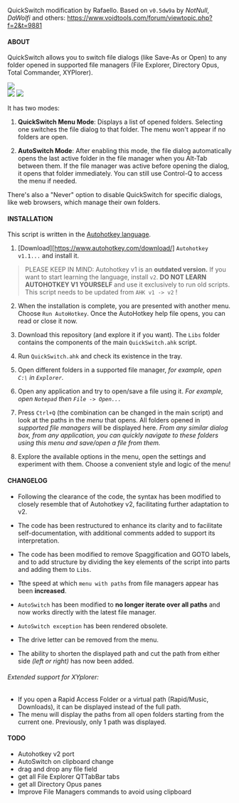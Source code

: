 QuickSwitch modification by Rafaello. Based on `v0.5dw9a` by *NotNull*, *DaWolfi* and others: https://www.voidtools.com/forum/viewtopic.php?f=2&t=9881

#### ABOUT

QuickSwitch allows you to switch file dialogs (like Save-As or Open) to any folder opened in supported file managers (File Explorer, Directory Opus, Total Commander, XYPlorer). 

![](https://github.com/JoyHak/QuickSwitch-/blob/main/Images/(3).png)	
![](https://github.com/JoyHak/QuickSwitch-/blob/main/Images/(4).png)
![](https://github.com/JoyHak/QuickSwitch-/blob/main/Images/(5).png)

It has two modes:

1. **QuickSwitch Menu Mode**: Displays a list of opened folders. Selecting one switches the file dialog to that folder. The menu won't appear if no folders are open.

2. **AutoSwitch Mode**: After enabling this mode, the file dialog automatically opens the last active folder in the file manager when you Alt-Tab between them. If the file manager was active before opening the dialog, it opens that folder immediately. You can still use Control-Q to access the menu if needed.

There's also a "Never" option to disable QuickSwitch for specific dialogs, like web browsers, which manage their own folders.

#### INSTALLATION
This script is written in the [Autohotkey language](https://www.autohotkey.com/download/). 

1. [Download][https://www.autohotkey.com/download/] `Autohotkey v1.1...` and install it. 

> PLEASE KEEP IN MIND: Autohotkey v1 is an **outdated version.** If you want to start learning the language, install `v2`. **DO NOT LEARN AUTOHOTKEY V1 YOURSELF** and use it exclusively to run old scripts. This script needs to be updated from `AHK v1 -> v2` !

2. When the installation is complete, you are presented with another menu. Choose `Run AutoHotkey`.
Once the AutoHotkey help file opens, you can read or close it now. 

3. Download this repository (and explore it if you want). The `Libs` folder contains the components of the main `QuickSwitch.ahk` script.

4. Run `QuickSwitch.ahk` and check its existence in the tray.

5. Open different folders in a supported file manager, *for example, open `C:\` in `Explorer`.*

6. Open any application and try to open/save a file using it. *For example, open `Notepad` then `File -> Open...`*

7. Press `Ctrl+Q` (the combination can be changed in the main script) and look at the paths in the *menu* that opens. All folders opened in *supported file managers* will be displayed here. *From any similar dialog box, from any application, you can quickly navigate to these folders using this menu and save/open a file from them.*

8. Explore the available options in the menu, open the settings and experiment with them. Choose a convenient style and logic of the menu!

#### CHANGELOG

- Following the clearance of the code, the syntax has been modified to closely resemble that of Autohotkey v2, facilitating further adaptation to v2.

- The code has been restructured to enhance its clarity and to facilitate self-documentation, with additional comments added to support its interpretation.

- The code has been modified to remove Spaggification and GOTO labels, and to add structure by dividing the key elements of the script into parts and adding them to `Libs`.

- Tthe speed at which `menu with paths` from file managers appear has been **increased**.

- `AutoSwitch` has been modified to **no longer iterate over all paths** and now works directly with the latest file manager.

- `AutoSwitch exception` has been rendered obsolete.

- The drive letter can be removed from the menu.

- The ability to shorten the displayed path and cut the path from either side *(left or right)* has now been added.

###### Extended support for XYplorer:
  
- If you open a Rapid Access Folder or a virtual path (Rapid/Music, Downloads), it can be displayed instead of the full path.
- The menu will display the paths from all open folders starting from the current one. Previously, only 1 path was displayed.
    ​		

#### TODO

- Autohotkey v2 port
- AutoSwitch on clipboard change
- drag and drop any file field
- get all File Explorer QTTabBar tabs
- get all Directory Opus panes
- Improve File Managers commands to avoid using clipboard

